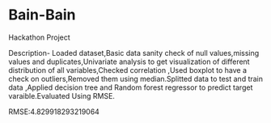 # Bain-Bain
Hackathon Project


Description-
Loaded dataset,Basic data sanity check of null values,missing values and duplicates,Univariate analysis to get visualization of different distribution of all variables,Checked correlation ,Used boxplot to have a check on outliers,Removed them using median.Splitted data to test and train data ,Applied decision tree and Random forest regressor to predict target varaible.Evaluated Using RMSE.

RMSE:4.829918293219064
